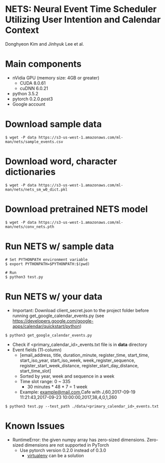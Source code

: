 # NETS: Neural Event Time Scheduler Utilizing User Intention and Calendar Context
Donghyeon Kim and Jinhyuk Lee et al.

# Main components
* nVidia GPU (memory size: 4GB or greater)
    * CUDA 8.0.61
    * cuDNN 6.0.21
* python 3.5.2
* pytorch 0.2.0.post3
* Google account

# Download sample data
```
$ wget -P data https://s3-us-west-1.amazonaws.com/ml-man/nets/sample_events.csv
```

# Download word, character dictionaries
```
$ wget -P data https://s3-us-west-1.amazonaws.com/ml-man/nets/nets_sm_w0_dict.pkl
```

# Download pretrained NETS model
```
$ wget -P data https://s3-us-west-1.amazonaws.com/ml-man/nets/conv_nets.pth
```

# Run NETS w/ sample data
```
# Set PYTHONPATH environment variable
$ export PYTHONPATH=$PYTHONPATH:$(pwd)

# Run
$ python3 test.py
```

# Run NETS w/ your data
* Important: Download client_secret.json to the project folder before running get_google_calendar_events.py
(see https://developers.google.com/google-apps/calendar/quickstart/python)
```
$ python3 get_google_calendar_events.py
```
* Check if <primary_calendar_id>_events.txt file is in __data__ directory
* Event fields (11-column)
    * [email_address, title, duration_minute, register_time, start_time, start_iso_year, start_iso_week, week_register_sequence, register_start_week_distance, register_start_day_distance, start_time_slot]
    * Sorted by year, week and sequence in a week
    * Time slot range: 0 ~ 335
        * 30 minutes * 48 * 7 = 1 week
    * Example: example@mail.com,Cafe with J,60,2017-09-19 11:21:43,2017-09-23 10:00:00,2017,38,4,0,1,260

```
$ python3 test.py --test_path ./data/<primary_calendar_id>_events.txt
```

# Known Issues
* RuntimeError: the given numpy array has zero-sized dimensions. Zero-sized dimensions are not supported in PyTorch
    * Use pytorch version 0.2.0 instead of 0.3.0
        * [virtualenv](https://virtualenv.pypa.io/en/stable/) can be a solution
